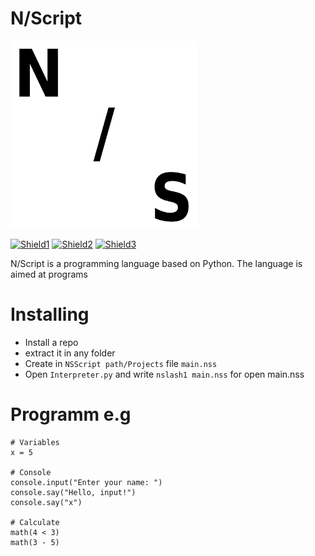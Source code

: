 # N/Script

<img src="img/nslash.png" width="300" alt="Icon">

[![Shield1](https://img.shields.io/badge/Releases-0.2-white)](https://github.com/nslashtech/NSlashScript/releases)
[![Shield2](https://img.shields.io/badge/Issues-white)](https://github.com/nslashtech/NSlashScript/issues)
[![Shield3](https://img.shields.io/badge/Documentation-white)](https://n-tech.gitbook.io/n-script-docs)

N/Script is a programming language based on Python. The language is aimed at programs

# Installing
- Install a repo
- extract it in any folder
- Create in ```NSScript path/Projects``` file ```main.nss```
- Open ```Interpreter.py``` and write ```nslash1 main.nss``` for open main.nss

# Programm e.g
```
# Variables
x = 5

# Console
console.input("Enter your name: ")
console.say("Hello, input!")
console.say("x")

# Calculate
math(4 < 3)
math(3 - 5)
```
